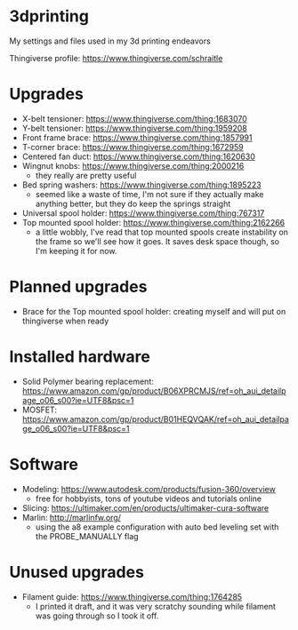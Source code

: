 # 3dprinting
My settings and files used in my 3d printing endeavors

Thingiverse profile: https://www.thingiverse.com/schraitle

# Upgrades
- X-belt tensioner: https://www.thingiverse.com/thing:1683070
- Y-belt tensioner: https://www.thingiverse.com/thing:1959208
- Front frame brace: https://www.thingiverse.com/thing:1857991
- T-corner brace: https://www.thingiverse.com/thing:1672959
- Centered fan duct: https://www.thingiverse.com/thing:1620630
- Wingnut knobs: https://www.thingiverse.com/thing:2000216
  * they really are pretty useful
- Bed spring washers: https://www.thingiverse.com/thing:1895223
  * seemed like a waste of time, I'm not sure if they actually make anything better, but they do keep the springs straight
- Universal spool holder: https://www.thingiverse.com/thing:767317
- Top mounted spool holder: https://www.thingiverse.com/thing:2162266
  * a little wobbly, I've read that top mounted spools create instability on the frame so we'll see how it goes. It saves desk space though, so I'm keeping it for now.

# Planned upgrades
- Brace for the Top mounted spool holder: creating myself and will put on thingiverse when ready

# Installed hardware
- Solid Polymer bearing replacement: https://www.amazon.com/gp/product/B06XPRCMJS/ref=oh_aui_detailpage_o06_s00?ie=UTF8&psc=1
- MOSFET: https://www.amazon.com/gp/product/B01HEQVQAK/ref=oh_aui_detailpage_o06_s00?ie=UTF8&psc=1

# Software
- Modeling: https://www.autodesk.com/products/fusion-360/overview
  * free for hobbyists, tons of youtube videos and tutorials online 
- Slicing: https://ultimaker.com/en/products/ultimaker-cura-software
- Marlin: http://marlinfw.org/
  * using the a8 example configuration with auto bed leveling set with the PROBE_MANUALLY flag

# Unused upgrades
- Filament guide: https://www.thingiverse.com/thing:1764285
  * I printed it draft, and it was very scratchy sounding while filament was going through so I took it off.
